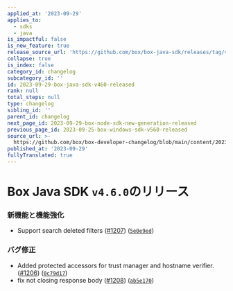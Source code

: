 ```yaml
---
applied_at: '2023-09-29'
applies_to:
  - sdks
  - java
is_impactful: false
is_new_feature: true
release_source_url: 'https://github.com/box/box-java-sdk/releases/tag/v4.6.0'
collapse: true
is_index: false
category_id: changelog
subcategory_id: ''
id: 2023-09-29-box-java-sdk-v460-released
rank: null
total_steps: null
type: changelog
sibling_id: ''
parent_id: changelog
next_page_id: 2023-09-29-box-node-sdk-new-generation-released
previous_page_id: 2023-09-25-box-windows-sdk-v560-released
source_url: >-
  https://github.com/box/box-developer-changelog/blob/main/content/2023/09-29-box-java-sdk-v460-released.md
published_at: '2023-09-29'
fullyTranslated: true
---
```

# Box Java SDK `v4.6.0`のリリース

### 新機能と機能強化

* Support search deleted filters ([#1207][1]) ([`5e0e9ed`][2])

### バグ修正

* Added protected accessors for trust manager and hostname verifier. ([#1206][3]) ([`0c79d17`][4])
* fix not closing response body ([#1208][5]) ([`ab5e170`][6])

[1]: https://github.com/box/box-java-sdk/issues/1207

[2]: https://github.com/box/box-java-sdk/commit/5e0e9ed9aea2818da6fba0d562b56987c4948aaa

[3]: https://github.com/box/box-java-sdk/issues/1206

[4]: https://github.com/box/box-java-sdk/commit/0c79d1754bffeb3f0487e10d55d716ba1cbed1aa

[5]: https://github.com/box/box-java-sdk/issues/1208

[6]: https://github.com/box/box-java-sdk/commit/ab5e1702934607b258802b33f3663af3e9c56027
